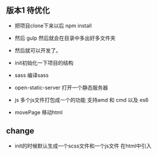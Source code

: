 ## 版本1 待优化

- 把项目clone下来以后 npm install
- 然后 gulp 然后就会在目录中多出好多文件夹
- 然后就可以开发了。

- init初始化一下项目的结构
- sass 编译sass
- open-static-server 打开一个静态服务器
- js 多个js文件打包成一个的功能 支持amd 和 cmd 以及 es6
- movePage 移动html

## change
- init的时候默认生成一个scss文件和一个js文件 在html中引入
